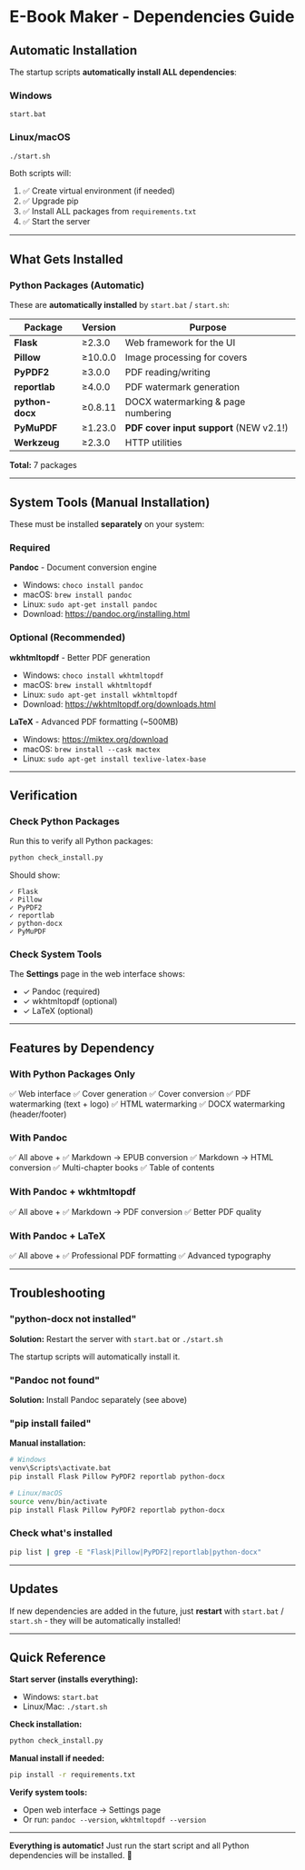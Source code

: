 # E-Book Maker - Dependencies Guide

## Automatic Installation

The startup scripts **automatically install ALL dependencies**:

### Windows
```batch
start.bat
```

### Linux/macOS
```bash
./start.sh
```

Both scripts will:
1. ✅ Create virtual environment (if needed)
2. ✅ Upgrade pip
3. ✅ Install ALL packages from `requirements.txt`
4. ✅ Start the server

---

## What Gets Installed

### Python Packages (Automatic)

These are **automatically installed** by `start.bat` / `start.sh`:

| Package | Version | Purpose |
|---------|---------|---------|
| **Flask** | ≥2.3.0 | Web framework for the UI |
| **Pillow** | ≥10.0.0 | Image processing for covers |
| **PyPDF2** | ≥3.0.0 | PDF reading/writing |
| **reportlab** | ≥4.0.0 | PDF watermark generation |
| **python-docx** | ≥0.8.11 | DOCX watermarking & page numbering |
| **PyMuPDF** | ≥1.23.0 | **PDF cover input support** (NEW v2.1!) |
| **Werkzeug** | ≥2.3.0 | HTTP utilities |

**Total:** 7 packages

---

## System Tools (Manual Installation)

These must be installed **separately** on your system:

### Required

**Pandoc** - Document conversion engine
- Windows: `choco install pandoc`
- macOS: `brew install pandoc`
- Linux: `sudo apt-get install pandoc`
- Download: https://pandoc.org/installing.html

### Optional (Recommended)

**wkhtmltopdf** - Better PDF generation
- Windows: `choco install wkhtmltopdf`
- macOS: `brew install wkhtmltopdf`
- Linux: `sudo apt-get install wkhtmltopdf`
- Download: https://wkhtmltopdf.org/downloads.html

**LaTeX** - Advanced PDF formatting (~500MB)
- Windows: https://miktex.org/download
- macOS: `brew install --cask mactex`
- Linux: `sudo apt-get install texlive-latex-base`

---

## Verification

### Check Python Packages

Run this to verify all Python packages:
```bash
python check_install.py
```

Should show:
```
✓ Flask
✓ Pillow
✓ PyPDF2
✓ reportlab
✓ python-docx
✓ PyMuPDF
```

### Check System Tools

The **Settings** page in the web interface shows:
- ✓ Pandoc (required)
- ✓ wkhtmltopdf (optional)
- ✓ LaTeX (optional)

---

## Features by Dependency

### With Python Packages Only

✅ Web interface
✅ Cover generation
✅ Cover conversion
✅ PDF watermarking (text + logo)
✅ HTML watermarking
✅ DOCX watermarking (header/footer)

### With Pandoc

✅ All above +
✅ Markdown → EPUB conversion
✅ Markdown → HTML conversion
✅ Multi-chapter books
✅ Table of contents

### With Pandoc + wkhtmltopdf

✅ All above +
✅ Markdown → PDF conversion
✅ Better PDF quality

### With Pandoc + LaTeX

✅ All above +
✅ Professional PDF formatting
✅ Advanced typography

---

## Troubleshooting

### "python-docx not installed"

**Solution:** Restart the server with `start.bat` or `./start.sh`

The startup scripts will automatically install it.

### "Pandoc not found"

**Solution:** Install Pandoc separately (see above)

### "pip install failed"

**Manual installation:**
```bash
# Windows
venv\Scripts\activate.bat
pip install Flask Pillow PyPDF2 reportlab python-docx

# Linux/macOS
source venv/bin/activate
pip install Flask Pillow PyPDF2 reportlab python-docx
```

### Check what's installed

```bash
pip list | grep -E "Flask|Pillow|PyPDF2|reportlab|python-docx"
```

---

## Updates

If new dependencies are added in the future, just **restart** with `start.bat` / `start.sh` - they will be automatically installed!

---

## Quick Reference

**Start server (installs everything):**
- Windows: `start.bat`
- Linux/Mac: `./start.sh`

**Check installation:**
```bash
python check_install.py
```

**Manual install if needed:**
```bash
pip install -r requirements.txt
```

**Verify system tools:**
- Open web interface → Settings page
- Or run: `pandoc --version`, `wkhtmltopdf --version`

---

**Everything is automatic!** Just run the start script and all Python dependencies will be installed. 🚀

